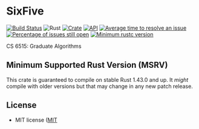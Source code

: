 # SixFive

[![Build Status](https://travis-ci.com/scrivenshafts/sixfive.svg?branch=master)](https://travis-ci.com/scrivenshafts/sixfive)
![Rust](https://github.com/scrivenshafts/sixfive/workflows/Rust/badge.svg)
[![Crate](https://img.shields.io/crates/v/sixfive.svg)](https://crates.io/crates/sixfive)
[![API](https://docs.rs/sixfive/badge.svg)](https://docs.rs/sixfive)
[![Average time to resolve an issue](http://isitmaintained.com/badge/resolution/scrivenshafts/sixfive.svg)](http://isitmaintained.com/project/scrivenshafts/sixfive)
[![Percentage of issues still open](http://isitmaintained.com/badge/open/scrivenshafts/sixfive.svg)](http://isitmaintained.com/project/scrivenshafts/sixfive)
[![Minimum rustc version](https://img.shields.io/badge/rustc-1.43.0+-lightgray.svg)](https://github.com/scrivenshafts/sixfive#minimum-supported-rust-version-msrv)

CS 6515: Graduate Algorithms

## Minimum Supported Rust Version (MSRV)

This crate is guaranteed to compile on stable Rust 1.43.0 and up. It *might*
compile with older versions but that may change in any new patch release.

## License

- MIT license ([MIT](/LICENSE)

